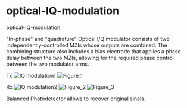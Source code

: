 # optical-IQ-modulation
optical-IQ-modulation

"In-phase" and "quadrature"
Optical I/Q modulator consists of two independently-controlled MZIs whose outputs are combined. The combining structure also includes a bias electrode that applies a phase delay between the two MZIs, allowing for the required phase control between the two modulator arms.

Tx
![IQ modulation1](https://user-images.githubusercontent.com/30459885/228159937-5da4aa4e-00e3-413c-a731-7c4748cfd60f.png)
![Figure_1](https://user-images.githubusercontent.com/30459885/228153151-be906128-30f4-4ce5-9949-10e73b35c671.png)

Rx
![IQ modulation2](https://user-images.githubusercontent.com/30459885/228159953-37af5815-74ea-45ff-a793-7ed1d7fb91f7.png)
![Figure_2](https://user-images.githubusercontent.com/30459885/228153158-7815d279-4362-49e5-b11b-44d1998c534a.png)
![Figure_3](https://user-images.githubusercontent.com/30459885/228153167-0a6a2506-12ac-44ec-b3ce-ec123bf8b166.png)

Balanced Photodetector allows to recover original sinals.
